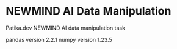 # NEWMIND AI Data Manipulation
 Patika.dev NEWMIND AI data manipulation task

pandas version  2.2.1
numpy version  1.23.5
